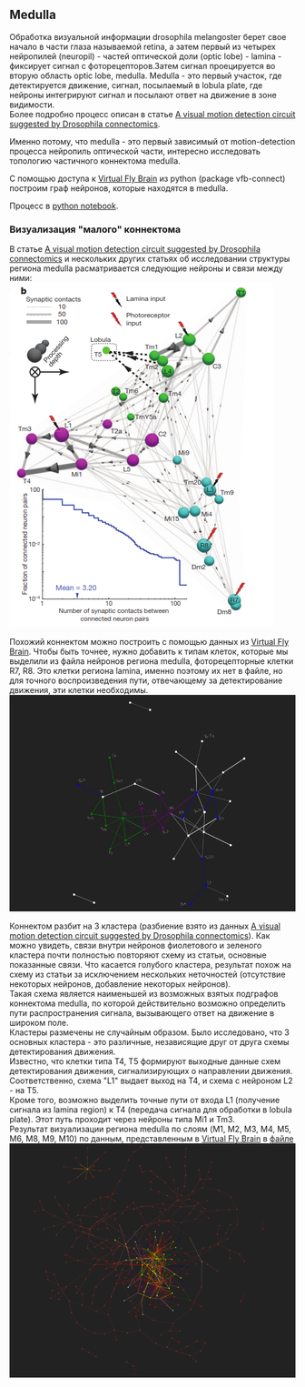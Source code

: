 ## Medulla  
Обработка визуальной информации drosophila melangoster берет свое начало в части глаза называемой retina, а затем первый из четырех нейропилей (neuropil) - частей оптической доли (optic lobe) - lamina - фиксирует сигнал с фоторецепторов.Затем сигнал проецируется во вторую область optic lobe, medulla. Medulla - это первый участок, где детектируется движение, сигнал, посылаемый в lobula plate, где нейроны интегрируют сигнал и посылают ответ на движение в зоне видимости.   
Более подробно процесс описан в статье [A visual motion detection circuit suggested by Drosophila connectomics](https://github.com/kseniashilova/SpikingNeuralNetwork/blob/main/A%20visual%20motion%20detection%20circuit%202.pdf).  
  
Именно потому, что medulla - это первый зависимый от motion-detection процесса нейропиль оптической части, интересно исследовать топологию частичного коннектома medulla.  
  
С помощью доступа к [Virtual Fly Brain](https://www.virtualflybrain.org/) из python (package vfb-connect) построим граф нейронов, которые находятся в medulla. 

Процесс в [python notebook](https://github.com/kseniashilova/VisualSystem/blob/main/VBF.ipynb).  
### Визуализация "малого" коннектома  
В статье [A visual motion detection circuit suggested by Drosophila connectomics](https://github.com/kseniashilova/SpikingNeuralNetwork/blob/main/A%20visual%20motion%20detection%20circuit%202.pdf) и нескольких других статьях об исследовании структуры региона medulla расматривается следующие нейроны и связи между ними:  
![](https://github.com/kseniashilova/VisualSystem/blob/main/pic/small_connectome.png)   
  
Похожий коннектом можно построить с помощью данных из [Virtual Fly Brain](https://www.virtualflybrain.org/). Чтобы быть точнее, нужно добавить к типам клеток, которые мы выделили из файла нейронов региона medulla, фоторецепторные клетки R7, R8. Это клетки региона lamina, именно поэтому их нет в файле, но для точного воспроизведения пути, отвечающему за детектирование движения, эти клетки необходимы.   
![](https://github.com/kseniashilova/VisualSystem/blob/main/pic/3_small_groups.jpg)    
  
   
 Коннектом разбит на 3 кластера (разбиение взято из данных [A visual motion detection circuit suggested by Drosophila connectomics](https://github.com/kseniashilova/SpikingNeuralNetwork/blob/main/A%20visual%20motion%20detection%20circuit%202.pdf)). Как можно увидеть, связи внутри нейронов фиолетового и зеленого кластера почти полностью повторяют схему из статьи, основные показанные связи. Что касается голубого кластера, результат похож на схему из статьи за исключением нескольких неточностей (отсутствие некоторых нейронов, добавление некоторых нейронов).   
Такая схема является наименьшей из возможных взятых подграфов коннектома medulla, по которой действительно возможно определить пути распространения сигнала, вызывающего ответ на движение в широком поле.    
Кластеры размечены не случайным образом. Было исследовано, что 3 основных кластера - это различные, независящие друг от друга схемы детектирования движения.  
Известно, что клетки типа T4, T5 формируют выходные данные схем детектирования движения, сигнализирующих о направлении движения. Соответственно, схема "L1" выдает выход на T4, и схема с нейроном L2 - на T5.   
Кроме того, возможно выделить точные пути от входа L1 (получение сигнала из lamina region) к T4  (передача сигнала для обработки в lobula plate). Этот путь проходит через нейроны типа Mi1 и Tm3.   
Результат визуализации региона medulla по слоям (M1, M2, M3, M4, M5, M6, M8, M9, M10) по данным, представленным в [Virtual Fly Brain](https://www.virtualflybrain.org/) в [файле](https://github.com/kseniashilova/VisualSystem/blob/main/optic_VBF2.html)    
![](https://github.com/kseniashilova/VisualSystem/blob/main/pic/M1_M10_medulla.png) 
